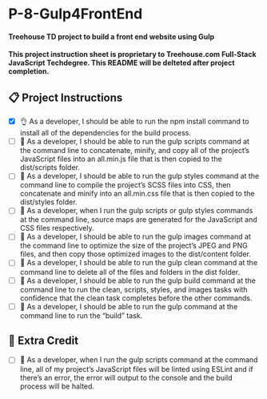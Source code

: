 # P-8-Gulp4FrontEnd
#### Treehouse TD project to build a front end website using Gulp

**This project instruction sheet is proprietary to Treehouse.com Full-Stack JavaScript Techdegree.  This README will be delteted after project completion.**

## :clipboard: Project Instructions
- [X] :ok_hand: As a developer, I should be able to run the npm install command to install all of the dependencies for the build process.
- [ ] :nut_and_bolt: As a developer, I should be able to run the gulp scripts command at the command line to concatenate, minify, and copy all of the project’s JavaScript files into an all.min.js file that is then copied to the dist/scripts folder.
- [ ] :nut_and_bolt: As a developer, I should be able to run the gulp styles command at the command line to compile the project’s SCSS files into CSS, then concatenate and minify into an all.min.css file that is then copied to the dist/styles folder.
- [ ] :nut_and_bolt: As a developer, when I run the gulp scripts or gulp styles commands at the command line, source maps are generated for the JavaScript and CSS files respectively.
- [ ] :nut_and_bolt: As a developer, I should be able to run the gulp images command at the command line to optimize the size of the project’s JPEG and PNG files, and then copy those optimized images to the dist/content folder.
- [ ] :nut_and_bolt: As a developer, I should be able to run the gulp clean command at the command line to delete all of the files and folders in the dist folder.
- [ ] :nut_and_bolt: As a developer, I should be able to run the gulp build command at the command line to run the clean, scripts, styles, and images tasks with confidence that the clean task completes before the other commands.
- [ ] :nut_and_bolt: As a developer, I should be able to run the gulp command at the command line to run the “build” task.

## :beer: **Extra Credit**
- [ ] :100: As a developer, when I run the gulp scripts command at the command line, all of my project’s JavaScript files will be linted using ESLint and if there’s an error, the error will output to the console and the build process will be halted.
